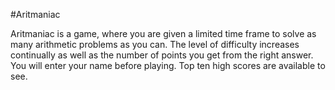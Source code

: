 #Aritmaniac

Aritmaniac is a game, where you are given a limited time frame to solve as many arithmetic problems as you can.
The level of difficulty increases continually as well as the number of points you get from the right answer.
You will enter your name before playing. Top ten high scores are available to see.